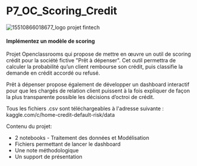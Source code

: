 # P7_OC_Scoring_Credit
![15510866018677_logo projet fintech](https://user-images.githubusercontent.com/100160429/156244226-c4820ced-3be0-48f6-84f1-682e78470e6f.png)

#### Implémentez un modèle de scoring
Projet Openclassrooms qui propose de mettre en œuvre un outil de scoring crédit pour la société fictive "Prêt à dépenser".
Cet outil permettra de calculer la probabilité qu’un client rembourse son crédit, puis classifie la demande en crédit accordé ou refusé.

Prêt à dépenser propose également de développer un dashboard interactif pour que les chargés 
de relation client puissent à la fois expliquer de façon la plus transparente possible les décisions d’octroi de crédit.


Tous les fichiers .csv sont téléchargeables à l'adresse suivante : kaggle.com/c/home-credit-default-risk/data

Contenu du projet: 
  * 2 notebooks - Traitement des données et Modélisation
  * Fichiers permettant de lancer le dashboard
  * Une note méthodologique
  * Un support de présentation
